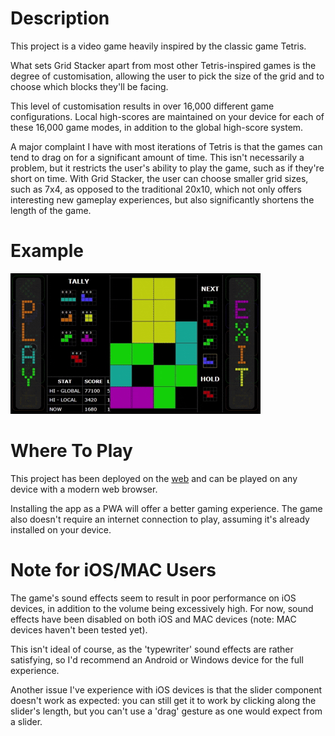 # Description
This project is a video game heavily inspired by the classic game Tetris.

What sets Grid Stacker apart from most other Tetris-inspired games is the degree of customisation, allowing the user to pick the size of the grid and to choose which blocks they'll be facing. 

This level of customisation results in over 16,000 different game configurations. Local high-scores are maintained on your device for each of these 16,000 game modes, in addition to the global high-score system.

A major complaint I have with most iterations of Tetris is that the games can tend to drag on for a significant amount of time. This isn't necessarily a problem, but it restricts the user's ability to play the game, such as if they're short on time. With Grid Stacker, the user can choose smaller grid sizes, such as 7x4, as opposed to the traditional 20x10, which not only offers interesting new gameplay experiences, but also significantly shortens the length of the game.

# Example 

![Example GIF](readme_resources/example.gif)

# Where To Play
This project has been deployed on the [web](https://www.grid-stacker.com/) and can be played on any device with a modern web browser. 

Installing the app as a PWA will offer a better gaming experience. The game also doesn't require an internet connection to play, assuming it's already installed on your device.

# Note for iOS/MAC Users
The game's sound effects seem to result in poor performance on iOS devices, in addition to the volume being excessively high. For now, sound effects have been disabled on both iOS and MAC devices (note: MAC devices haven't been tested yet).

This isn't ideal of course, as the 'typewriter' sound effects are rather satisfying, so I'd recommend an Android or Windows device for the full experience.

Another issue I've experience with iOS devices is that the slider component doesn't work as expected: you can still get it to work by clicking along the slider's length, but you can't use a 'drag' gesture as one would expect from a slider.